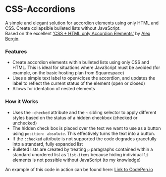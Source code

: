 # CSS-Accordions
A simple and elegant solution for accordion elements using only HTML and CSS. Create collapsible bulleted lists without JavaScript.
<br />
Based on the excellent ['CSS + HTML only Accordion Elements'](https://codepen.io/abergin/pen/ihlDf) by [Alex Bergin](https://codepen.io/abergin/).


### Features

* Create accordion elements within bulleted lists using only CSS and HTML. This is ideal for situations where JavaScript must be avoided (for example, on the basic hosting plan from Squarespace)
* Uses a simple text label to open/close the accordion, and updates the label to reflect the current status of the element (open or closed)
* Allows for identation of nested elements

### How it Works

* Uses the `:checked` attribute and the `~` sibling selector to apply different styles based on the status of a hidden checkbox (checked or unchecked)
* The hidden check box is placed over the text we want to use as a button using `position: absolute`. This effectively turns the text into a button.
* If the `:checked` attribute is not supported the code degrades gracefully into a standard, fully expanded list
* Bulleted lists are created by treating `p` paragraphs contained within a standard unordered list as `list-items` because hiding individual `li` elements is not possible without JavaScript (to my knowledge)

An example of this code in action can be found here: [Link to CodePen.io](https://codepen.io/togden/pen/xMRbrx)


